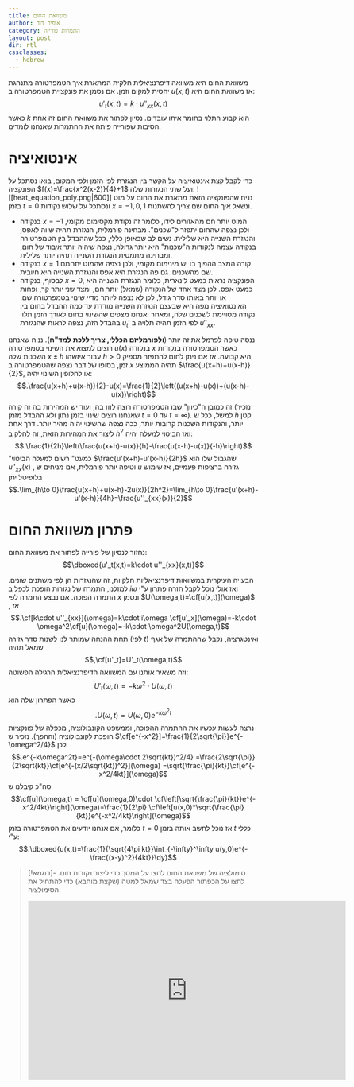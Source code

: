 ```yaml
---
title: משוואת החום
author: אופיר דוד
category: התמרות פורייה
layout: post
dir: rtl
cssclasses:
  - hebrew
---
```


משוואת החום היא משוואה דיפרנציאלית חלקית המתארת איך הטמפרטורה מתנהגת יחסית למקום וזמן. אם נסמן את פונקציית הטמפרטורה ב $u(x,t)$ אז משוואת החום היא:
$$u'_t(x,t)=k\cdot u''_{xx}(x,t)$$
כאשר $k$ הוא קבוע התלוי בחומר איתו עובדים. נסיון לפתור את משוואת החום זה אחת הסיבות שפורייה פיתח את ההתמרות שאנחנו לומדים.

# אינטואיציה
כדי לקבל קצת אינטואיציה על הקשר בין הנגזרת לפי הזמן ולפי המקום, בואו נסתכל על הפונקציה $f(x)=\frac{x^2(x-2)}{4}+1$ ועל שתי הנגזרות שלה:
![[heat_equation_poly.png|600]]
נניח שהפונקציה הזאת מתארת את החום על מוט בזמן $t=0$ ונסתכל על שלוש נקודות $x=-1,0,1$ ונשאל איך החום שם צריך להשתנות.
- בנקודה $x=-1$ המוט יותר חם מהאזורים לידו, כלומר זה נקודת מקסימום מקומי, ולכן נצפה שהחום יתפזר ל"שכנים". מבחינה פורמלית, הנגזרת תהיה שווה לאפס, והנגזרת השנייה היא שלילית. נשים לב שבאופן כללי, ככל שההבדל בין הטמפרטורה בנקודה עצמה לנקודות ה"שכנות" היא יותר גדולה, נצפה שיהיה יותר איבוד של חום, ומבחינה מתמטית הנגזרת השנייה תהיה יותר שלילית.
- בנקודה $x=1$ קורה המצב ההפוך בו יש מינימום מקומי, ולכן נצפה שהמוט יתחמם שם מהשכנים. גם פה הנגזרת היא אפס והנגזרת השנייה היא חיובית. 
- לבסוף, בנקודה $x=0$, הפונקציה נראית כמעט לינארית, כלומר הנגזרת השנייה היא כמעט אפס. לכן מצד אחד של הנקודה (שמאל) יותר חם, ומצד שני יותר קר, ופחות או יותר באותו סדר גודל, לכן לא נצפה ליותר מדיי שינוי בטמפרטורה שם.
האינטואיציה מפה היא שבעצם הנגזרת השנייה מודדת עד כמה ההבדל בחום בין נקודה מסויימת לשכנים שלה, ומאחר ואנחנו מצפים שהשינוי בחום לאורך הזמן תלוי בהבדל הזה, נצפה לראות שהנגזרת $u_t'$ לפי הזמן תהיה תלויה ב $u''_{xx}$.

ננסה טיפה לפרמל את זה יותר (**ולפורמליזם הכללי, צריך ללכת למד"ח**). נניח שאנחנו רוצים למצוא את השינוי בטמפרטורה $u(x)$ בנקודה $x$ כאשר הטמפרטורה בנקודות השכנות שלה $x\pm h$ עבור איזשהו $h>0$ היא קבועה. אז אם ניתן לחום להתפזר מספיק זמן, בסופו של דבר נצפה שהטמפרטורה ב $x$ תהיה הממוצע $\frac{u(x+h)+u(x-h)}{2}$, או לחלופין השינוי יהיה:
$$.\frac{u(x+h)+u(x-h)}{2}-u(x)=\frac{1}{2}\left((u(x+h)-u(x))+(u(x-h)-u(x))\right)$$
זה כמובן ה"כיוון" שבו הטמפרטורה רוצה לזוז בה, ועוד יש המהירות בה זה קורה (נזכיר שאנחנו רוצים שינוי בזמן נתון ולא ההבדל מזמן $t=0$ עד $t=\infty$). למשל, ככל ש $h$ קטן יותר, והנקודות השכנות קרובות יותר, ככה נצפה שהשינוי יהיה מהיר יותר. דרך אחת ליצור את המהירות הזאת, זה לחלק ב $h^2$ ואז הביטוי למעלה יהיה:
$$.\frac{1}{2h}\left(\frac{u(x+h)-u(x)}{h}-\frac{u(x-h)-u(x)}{-h}\right)$$
"כמעט" רשום למעלה הביטוי $\frac{u'(x+h)-u'(x-h)}{2h}$ שהגבול שלו הוא $u''_{xx}(x)$ , וטיפה יותר פורמלית, אם מניחים ש $u$ גזירה ברציפות פעמיים, אז שימוש בלופיטל יתן
$$.\lim_{h\to 0}\frac{u(x+h)+u(x-h)-2u(x)}{2h^2}=\lim_{h\to 0}\frac{u'(x+h)-u'(x-h)}{4h}=\frac{u''_{xx}(x)}{2}$$

# פתרון משוואת החום

נחזור לנסיון של פורייה לפתור את משוואת החום:
$$\dboxed{u'_t(x,t)=k\cdot u''_{xx}(x,t)}$$

הבעייה העיקרית במשוואות דיפרנציאליות חלקיות, זה שהנגזרות הן לפי משתנים שונים. למזלנו, התמרה של נגזרות הופכת לכפל ב $i\omega$ ואז אולי נוכל לקבל חזרה פתרון ע"י התמרה הפוכה. אם נבצע התמרה לפי $x$ ונסמן $U(\omega,t)=\cf[u(x,t)](\omega)$ , אז
$$.\cf[k\cdot u''_{xx}](\omega)=k\cdot i\omega \cf[u'_x](\omega)=-k\cdot \omega^2\cf[u](\omega)=-k\cdot \omega^2U(\omega,t)$$
תחת ההנחה שמותר לנו לשנות סדר גזירה (לפי $t$) ואינטגרציה, נקבל שההתמרה של אגף שמאל תהיה
$$,\cf[u'_t]=U'_t(\omega,t)$$
וזה משאיר אותנו עם המשוואה הדיפרנציאלית הרגילה הפשוטה:
$$U'_t(\omega,t)=-k\omega^2\cdot U(\omega, t)$$
כאשר הפתרון שלה הוא 
$$.U(\omega,t)=U(\omega,0)e^{-k\omega^2t}$$
נרצה לעשות עכשיו את ההתמרה ההפוכה, וממשפט הקונבולוציה, מכפלה של פונקציות הופכת לקונבולוציה (וההפך). נזכיר ש $\cf[e^{-x^2}]=\frac{1}{2\sqrt{\pi}}e^{-\omega^2/4}$ ולכן
$$.e^{-k\omega^2t}=e^{-(\omega\cdot 2\sqrt{kt})^2/4} =\frac{2\sqrt{\pi}}{2\sqrt{kt}}\cf[e^{-(x/2\sqrt{kt})^2}](\omega) =\sqrt{\frac{\pi}{kt}}\cf[e^{-x^2/4kt}](\omega)$$
סה"כ קיבלנו ש 
$$\cf[u](\omega,t) = \cf[u](\omega,0)\cdot \cf\left[\sqrt{\frac{\pi}{kt}}e^{-x^2/4kt}\right](\omega)=\frac{1}{2\pi} \cf\left[u(x,0)*\sqrt{\frac{\pi}{kt}}e^{-x^2/4kt}\right](\omega)$$
כלומר, אם אנחנו יודעים את הטמפרטורה בזמן $t=0$ אז נוכל לחשב אותה בזמן $t$ כללי ע"י:
$$.\dboxed{u(x,t)=\frac{1}{\sqrt{4\pi kt}}\int_{-\infty}^\infty u(y,0)e^{-\frac{(x-y)^2}{4kt}}\dy}$$

> [!דוגמא]- סימולציה של משוואת החום
> לחצו על המסך כדי ליצור נקודות חום. לחצו על הכפתור הפעלה בצד שמאל למטה (שקצת מוחבא) כדי להתחיל את הסימולציה.
> <iframe width="640" height="360" frameborder="0" src="https://www.shadertoy.com/embed/X3lSRj?gui=true&t=10&paused=true&muted=false" allowfullscreen></iframe>
